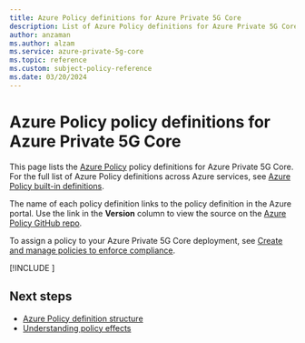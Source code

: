 ```yaml
---
title: Azure Policy definitions for Azure Private 5G Core
description: List of Azure Policy definitions for Azure Private 5G Core.
author: anzaman
ms.author: alzam
ms.service: azure-private-5g-core
ms.topic: reference
ms.custom: subject-policy-reference
ms.date: 03/20/2024
---
```

# Azure Policy policy definitions for Azure Private 5G Core

This page lists the [Azure Policy](../governance/policy/overview.md) policy definitions for Azure Private 5G Core. For the full list of Azure Policy definitions across Azure services, see [Azure Policy built-in definitions](/azure/governance/policy/samples/built-in-policies).

The name of each policy definition links to the policy definition in the Azure portal. Use the link in the **Version** column to view the source on the [Azure Policy GitHub repo](https://github.com/Azure/azure-policy).

To assign a policy to your Azure Private 5G Core deployment, see [Create and manage policies to enforce compliance](../governance/policy/tutorials/create-and-manage.md).

[!INCLUDE [](~/azure-policy-autogen-docs/includes/policy/reference/bycat/policies-mobile-network.md)]

## Next steps

- [Azure Policy definition structure](../governance/policy/concepts/definition-structure.md)
- [Understanding policy effects](../governance/policy/concepts/effects.md)
